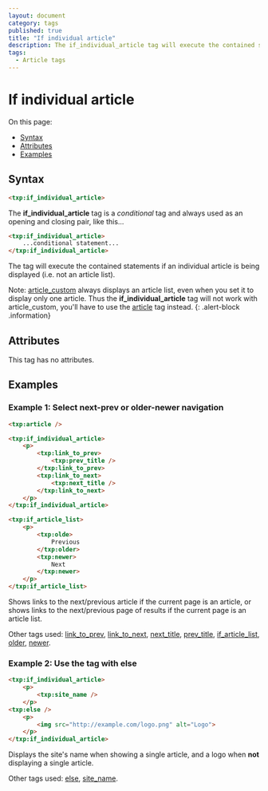 ```yaml
---
layout: document
category: tags
published: true
title: "If individual article"
description: The if_individual_article tag will execute the contained statements if an individual article is being displayed.
tags:
  - Article tags
---
```


# If individual article

On this page:

* [Syntax](#syntax)
* [Attributes](#attributes)
* [Examples](#examples)

## Syntax

~~~ html
<txp:if_individual_article>
~~~

The **if_individual_article** tag is a *conditional* tag and always used as an opening and closing pair, like this...

~~~ html
<txp:if_individual_article>
    ...conditional statement...
</txp:if_individual_article>
~~~

The tag will execute the contained statements if an individual article is being displayed (i.e. not an article list).

Note: [article_custom](article-custom) always displays an article list, even when you set it to display only one article. Thus the **if_individual_article** tag will not work with article_custom, you'll have to use the [article](article) tag instead.
{: .alert-block .information}

## Attributes

This tag has no attributes.

## Examples

### Example 1: Select next-prev or older-newer navigation

~~~ html
<txp:article />

<txp:if_individual_article>
    <p>
        <txp:link_to_prev>
            <txp:prev_title />
        </txp:link_to_prev>
        <txp:link_to_next>
            <txp:next_title />
        </txp:link_to_next>
    </p>
</txp:if_individual_article>

<txp:if_article_list>
    <p>
        <txp:olde>
            Previous
        </txp:older>
        <txp:newer>
            Next
        </txp:newer>
    </p>
</txp:if_article_list>
~~~

Shows links to the next/previous article if the current page is an article, or shows links to the next/previous page of results if the current page is an article list.

Other tags used: [link_to_prev](link-to-prev), [link_to_next](link-to-next), [next_title](next-title), [prev_title](prev-title), [if_article_list](if-article-list), [older](older), [newer](newer).

### Example 2: Use the tag with else

~~~ html
<txp:if_individual_article>
    <p>
        <txp:site_name />
    </p>
<txp:else />
    <p>
        <img src="http://example.com/logo.png" alt="Logo">
    </p>
</txp:if_individual_article>
~~~

Displays the site's name when showing a single article, and a logo when **not** displaying a single article.

Other tags used: [else](else), [site_name](site-name).
